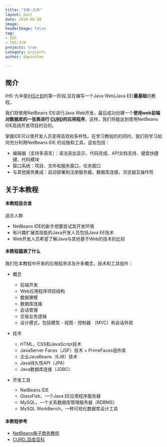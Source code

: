 ```yaml
---
title: "IHS-九中"
layout: post
date: 2018-08-28
image: 
headerImage: false
tag:
- IHS
- IHS-九中
projects: true
category: projects
author: dawsonlee

---
```


  [1]: /IHS计划/
  [2]: https://baike.baidu.com/item/CURD/3031761 "CURD_百度百科"

## 简介

IHS-九中是[IHS计划][1]的第一阶段,旨在编写一个Java Web(Java EE)**最基础**的教程。

我们将使用NetBeans IDE进行Java Web开发，最后成功创建一个**使用web前端对数据库的一张表进行
[CURD][2]的应用程序**。这样，我们将能达到使用NetBeans IDE高效开发项目的目的。

掌握IDE可以使开发人员变得高效和多样性。在学习教程的的同时，我们将学习如何充分利用NetBeans IDE
的设施和工具，这些包括：
    
*  编辑器（支持多语言）：语法突出显示、代码完成、API文档支持、键盘快捷键、代码模块
*  窗口系统：项目、文件和服务窗口，任务窗口
*  与其他服务集成：自动部署到注册服务器，数据库连接，浏览器互操作性

##  关于本教程

####  本教程适合谁

适合人群

*  NetBeans IDE的新手想要尝试其开发环境
*  有兴趣扩展其技能的Java开发人员包括Java EE技术
*  Web开发人员希望了解Java与其他基于Web的技术的比较

#### 本教程蕴涵了什么

我们在本教程中开发的应用程序涉及许多概念，技术和工具组件：

*  概念
    *  前端开发
    *  Web应用程序项目结构
    *  数据建模
    *  数据库连接
    *  会话管理
    *  交易业务逻辑
    *  设计模式，包括模型 - 视图 - 控制器 （MVC）和会话外观

*  技术
    *  HTML，CSS和JavaScript技术
    *  JavaServer Faces（JSF）技术 + PrimeFaces组件库
    *  企业JavaBeans（EJB）技术
    *  Java持久性API（JPA）
    *  Java数据库连接（JDBC）

*  开发工具
    *  NetBeans IDE
    *  GlassFish，一个Java EE应用程序服务器
    *  MySQL，一个关系数据库管理服务器（RDBMS）
    *  MySQL WorkBench，一种可视化数据库设计工具

#### 本教程参考

*  [NetBeans电子商务教程](https://netbeans.org/kb/docs/javaee/ecommerce/intro.html ) 
*  [CURD_百度百科][2]


